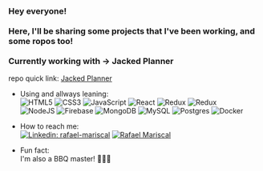 <!--
**RafaelMariscal/RafaelMariscal** is a ✨ _special_ ✨ repository because its `README.md` (this file) appears on your GitHub profile.

Here are some ideas to get you started:

- 🔭 I’m currently working on ...
- 🌱 I’m currently learning ...
- 👯 I’m looking to collaborate on ...
- 🤔 I’m looking for help with ...
- 💬 Ask me about ...
- 📫 How to reach me: ...
- 😄 Pronouns: ...
- ⚡ Fun fact: ...
-->

### Hey everyone! </br></br>Here, I'll be sharing some projects that I've been working, and some ropos too! </br></br> Currently working with -> Jacked Planner</br>
repo quick link: [Jacked Planner](https://github.com/RafaelMariscal/jackedPlanner)

- Using and allways leaning:</br>
 ![HTML5](https://xesque.rocketseat.dev/platform/tech/html5.svg)
 ![CSS3](https://xesque.rocketseat.dev/platform/tech/css3.svg)
 ![JavaScript](https://xesque.rocketseat.dev/platform/tech/javascript.svg)
 ![React](https://xesque.rocketseat.dev/platform/tech/reactjs.svg)
 ![Redux](https://xesque.rocketseat.dev/platform/tech/redux.svg)
 ![Redux](https://xesque.rocketseat.dev/platform/tech/git.svg)</br>
 ![NodeJS](https://xesque.rocketseat.dev/platform/tech/node.svg)
 ![Firebase](https://xesque.rocketseat.dev/platform/tech/firebase.svg)
 ![MongoDB](https://xesque.rocketseat.dev/platform/tech/mongodb.svg)
 ![MySQL](https://xesque.rocketseat.dev/platform/tech/mysql.svg)
 ![Postgres](https://xesque.rocketseat.dev/platform/tech/postgresql.svg)
 ![Docker](https://xesque.rocketseat.dev/platform/tech/docker.svg)
 
- How to reach me: </br>
[![Linkedin: rafael-mariscal](https://img.shields.io/badge/LinkedIn-0077B5?style=for-the-badge&logo=linkedin&logoColor=white)](https://www.linkedin.com/in/rafael-mariscal/)
[![Rafael Mariscal](https://img.shields.io/badge/Microsoft_Outlook-272a62?style=for-the-badge&logo=microsoft-outlook&logoColor=white)](mailto:rafael_mariscal_@outlook.com)

- Fun fact:</br>
I'm also a BBQ master! 🔪🥩🔥
